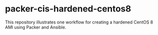# packer-cis-hardened-centos8
This repository illustrates one workflow for creating a hardened CentOS 8 AMI using Packer and Ansible.
